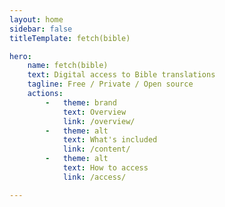 ```yaml
---
layout: home
sidebar: false
titleTemplate: fetch(bible)

hero:
    name: fetch(bible)
    text: Digital access to Bible translations
    tagline: Free / Private / Open source
    actions:
        -   theme: brand
            text: Overview
            link: /overview/
        -   theme: alt
            text: What's included
            link: /content/
        -   theme: alt
            text: How to access
            link: /access/

---
```



<script lang='ts' setup>

// A mini component for including the number of translations available
// NOTE `setup` turns this into a component so DOM is ready when insertion is attempted

import {onMounted} from 'vue'

import {BibleClient} from './.comp/client.min.esm.js'


// Use localhost endpoint during dev
const endpoint = import.meta.env.PROD ? 'https://collection.fetch.bible/' : 'http://localhost:8430/'


onMounted(async () => {

    // Get collection
    const client = new BibleClient({endpoints: [endpoint]})
    const collection = await client.fetch_collection()

    // Progressively count up to total translations available
    const total = collection.get_translations().length
    let counter = 0
    while (counter < total){
        await new Promise(resolve => setTimeout(resolve, 1))
        counter = Math.min(total, counter+2)
        // Replace the existing hero `text` with number included
        self.document.body.querySelector('.VPHomeHero .text').innerHTML =
            `Digital access to ${counter}+<br>Bible translations`
    }
})

</script>
